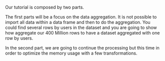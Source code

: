 Our tutorial is composed by two parts. 

The first parts will be a focus on the data aggregation. 
It is not possible to import all data within a data frame and then to do the aggregation.
You could find several rows by users in the dataset and you are going to show how aggregate our 
400 Million rows to have a dataset aggregated with one row by users. 

In the second part, we are going to continue the processing but this time in order to optimize the 
memory usage with a few transformations.